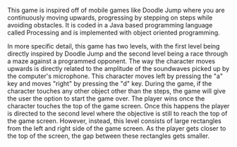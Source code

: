 This game is inspired off of mobile games like Doodle Jump where you are continuously moving upwards, progressing by 
stepping on steps while avoiding obstacles. It is coded in a Java based programming language called Processing and is
implemented with object oriented programming.

In more specific detail, this game has two levels, with the first level being directly inspired by Doodle Jump and the second
level being a race through a maze against a programmed opponent. The way the character moves upwards is directly related to 
the amplitude of the soundwaves picked up by the computer's microphone. This character moves left by pressing the "a" key
and moves "right" by pressing the "d" key. During the game, if the character touches any other object other than the steps,
the game will give the user the option to start the game over. The player wins once the character touches the top of the
game screen. Once this happens the player is directed to the second level where the objective is still to reach the top of
the game screen. However, instead, this level consists of large rectangles from the left and right side of the game screen. 
As the player gets closer to the top of the screen, the gap between these rectangles gets smaller.
